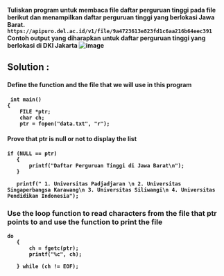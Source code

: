 <strong>Tuliskan program untuk membaca file daftar perguruan tinggi pada file berikut dan menampilkan daftar perguruan tinggi yang berlokasi Jawa Barat. <br>
 ```https://apipuro.del.ac.id/v1/file/9a4723613e823fd1c6aa216b64eec391```
<br>
Contoh output yang diharapkan untuk daftar perguruan tinggi yang berlokasi di DKI Jakarta<strong>
![image](https://github.com/suffrizz/Read-a-file/assets/128014102/adde0933-405e-4071-88e1-3c28e7389536)
 
## Solution :
 
 #### Define the function and the file that we will use in this program
```
 int main()
{
    FILE *ptr;
    char ch;
    ptr = fopen("data.txt", "r");
```
 #### Prove that ptr is null or not to display the list
 ```
if (NULL == ptr)
    {
        printf("Daftar Perguruan Tinggi di Jawa Barat\n");
    }

    printf(" 1. Universitas Padjadjaran \n 2. Universitas Singaperbangsa Karawang\n 3. Universitas Siliwangi\n 4. Universitas Pendidikan Indonesia");
 ```
 
 ### Use the loop function to read characters from the file that ptr points to and use the function to print the file
 ```
 do
    {
        ch = fgetc(ptr);
        printf("%c", ch);

    } while (ch != EOF);
```
 
 
